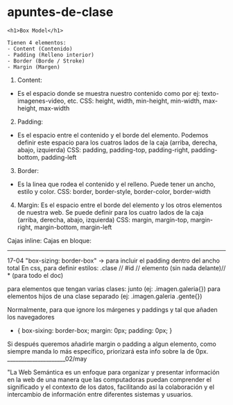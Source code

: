# apuntes-de-clase

    <h1>Box Model</h1>

    Tienen 4 elementos:
    - Content (Contenido)
    - Padding (Relleno interior)
    - Border (Borde / Stroke)
    - Margin (Margen)

1) Content:
- Es el espacio donde se muestra nuestro contenido como por ej: texto-
imagenes-video, etc.
CSS: height, width, min-height, min-width, max-height, max-width

2) Padding:
- Es el espacio entre el contenido y el borde del elemento. Podemos definir este
espacio para los cuatros lados de la caja (arriba, derecha, abajo, izquierda)
CSS: padding, padding-top, padding-right, padding-bottom, padding-left

3) Border:
- Es la linea que rodea el contenido y el relleno. Puede tener un ancho, estilo y
color.
CSS: border, border-style, border-color, border-width

4) Margin:
Es el espacio entre el borde del elemento y los otros elementos de nuestra web.
Se puede definir para los cuatro lados de la caja (arriba, derecha, abajo, izquierda)
CSS: margin, margin-top, margin-right, margin-bottom, margin-left

Cajas inline: <span> </span>
Cajas en bloque: <div> </div>
_______________________________________

17-04
"box-sizing: border-box" -> para incluir el padding dentro del ancho total
En css, para definir estilos: .clase // #id // elemento  (sin nada delante)// * (para todo el doc)

para elementos que tengan varias clases: junto (ej: .imagen.galeria{})
para elementos hijos de una clase separado (ej: .imagen.galeria .gente{})

Normalmente, para que ignore los márgenes y paddings y tal que añaden los navegadores
* {
    box-sixing: border-box;
    margin: 0px;
    padding: 0px;
}

Si después queremos añadirle margin o padding a algun elemento, como siempre manda lo más específico, priorizará esta info sobre la de 0px.
_____________________02/may

"La Web Semántica es un enfoque para organizar y presentar información en la web de
una manera que las computadoras puedan comprender el significado y el contexto de
los datos, facilitando así la colaboración y el intercambio de información entre diferentes
sistemas y usuarios.

